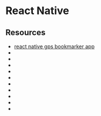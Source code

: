 # React Native


## Resources

- [react native gps bookmarker app](https://www.youtube.com/watch?v=PwwXIs32JG4&ab_channel=DevDungeon)
- []()
- []()
- []()
- []()
- []()
- []()
- []()
- []()
- []()
- []()
